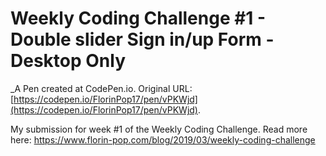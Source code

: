 # Weekly Coding Challenge #1 -  Double slider Sign in/up Form - Desktop Only
 _A Pen created at CodePen.io. Original URL: [https://codepen.io/FlorinPop17/pen/vPKWjd](https://codepen.io/FlorinPop17/pen/vPKWjd).

 My submission for week #1 of the Weekly Coding Challenge. Read more here: https://www.florin-pop.com/blog/2019/03/weekly-coding-challenge
